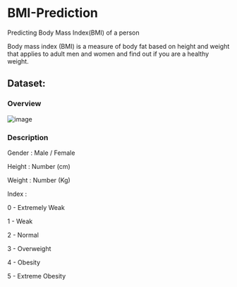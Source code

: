 # BMI-Prediction
Predicting Body Mass Index(BMI) of a person

Body mass index (BMI) is a measure of body fat based on height and weight that applies to adult men and women and find out if you are a healthy weight.

## Dataset:
### Overview
![image](https://user-images.githubusercontent.com/36665975/49426282-228c3780-f7c6-11e8-947d-8314e7116544.png)

### Description
Gender : Male / Female

Height : Number (cm)

Weight : Number (Kg)

Index :

0 - Extremely Weak

1 - Weak

2 - Normal

3 - Overweight

4 - Obesity

5 - Extreme Obesity
